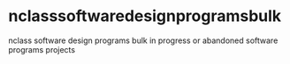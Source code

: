 # nclasssoftwaredesignprogramsbulk
nclass software design programs bulk
in progress or abandoned software programs projects

